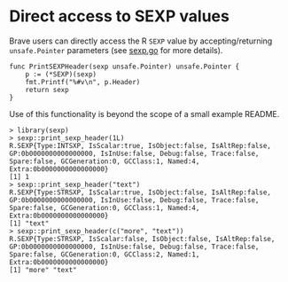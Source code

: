 # Direct access to SEXP values

Brave users can directly access the R `SEXP` value by accepting/returning `unsafe.Pointer` parameters (see [sexp.go](sexp.go) for more details).

```
func PrintSEXPHeader(sexp unsafe.Pointer) unsafe.Pointer {
	p := (*SEXP)(sexp)
	fmt.Printf("%#v\n", p.Header)
	return sexp
}
```

Use of this functionality is beyond the scope of a small example README.

```
> library(sexp)
> sexp::print_sexp_header(1L)
R.SEXP{Type:INTSXP, IsScalar:true, IsObject:false, IsAltRep:false, GP:0b0000000000000000, IsInUse:false, Debug:false, Trace:false, Spare:false, GCGeneration:0, GCClass:1, Named:4, Extra:0b0000000000000000}
[1] 1
> sexp::print_sexp_header("text")
R.SEXP{Type:STRSXP, IsScalar:true, IsObject:false, IsAltRep:false, GP:0b0000000000000000, IsInUse:false, Debug:false, Trace:false, Spare:false, GCGeneration:0, GCClass:1, Named:4, Extra:0b0000000000000000}
[1] "text"
> sexp::print_sexp_header(c("more", "text"))
R.SEXP{Type:STRSXP, IsScalar:false, IsObject:false, IsAltRep:false, GP:0b0000000000000000, IsInUse:false, Debug:false, Trace:false, Spare:false, GCGeneration:0, GCClass:2, Named:1, Extra:0b0000000000000000}
[1] "more" "text"
```